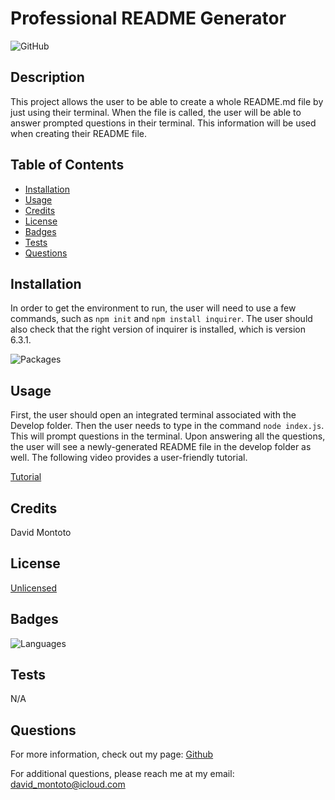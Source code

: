# Professional README Generator

![GitHub](https://img.shields.io/github/license/dmmontoto/ReadMe-Generator)

## Description

This project allows the user to be able to create a whole README.md file by just using their terminal. When the file is called, the user will be able to answer prompted questions in their terminal. This information will be used when creating their README file.

## Table of Contents 

- [Installation](#installation)
- [Usage](#usage)
- [Credits](#credits)
- [License](#license)
- [Badges](#badges)
- [Tests](#tests)
- [Questions](#questions)

## Installation

In order to get the environment to run, the user will need to use a few commands, such as `npm init` and `npm install inquirer`. The user should also check that the right version of inquirer is installed, which is version 6.3.1. 

![Packages](assets/images/json.png)

## Usage

First, the user should open an integrated terminal associated with the Develop folder. Then the user needs to type in the command `node index.js`. This will prompt questions in the terminal. Upon answering all the questions, the user will see a newly-generated README file in the develop folder as well. The following video provides a user-friendly tutorial.

[Tutorial](https://watch.screencastify.com/v/qwSDfozmfDzzucCPT7mF)

## Credits

David Montoto

## License

[Unlicensed](LICENSE)

## Badges

![Languages](https://img.shields.io/github/languages/top/dmmontoto/ReadMe-Generator)

## Tests

N/A

## Questions

For more information, check out my page: [Github](https://github.com/dmmontoto)

For additional questions, please reach me at my email: david_montoto@icloud.com 